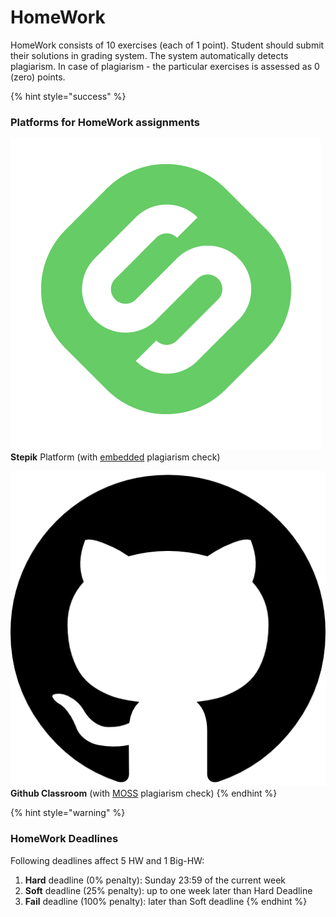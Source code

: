 # HomeWork

HomeWork consists of 10 exercises \(each of 1 point\). Student should submit their solutions in grading system. The system automatically detects plagiarism. In case of plagiarism - the particular exercises is assessed as 0 \(zero\) points.

{% hint style="success" %}
### Platforms for HomeWork assignments

![](../../.gitbook/assets/stepik_logotype.png) **Stepik** Platform \(with [embedded](https://support.stepik.org/hc/en-us/articles/360000159913-Learners-data) plagiarism check\)

![](../../.gitbook/assets/25231.png) **Github Classroom** \(with [MOSS](https://theory.stanford.edu/~aiken/moss/) plagiarism check\)
{% endhint %}

{% hint style="warning" %}
### HomeWork Deadlines

Following deadlines affect 5 HW and 1 Big-HW:

1. **Hard** deadline \(0% penalty\): Sunday 23:59 of the current week
2. **Soft** deadline \(25% penalty\): up to one week later than Hard Deadline
3. **Fail** deadline \(100% penalty\): later than Soft deadline
{% endhint %}

